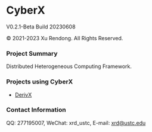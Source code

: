 # CyberX
V0.2.1-Beta Build 20230608

© 2021-2023 Xu Rendong. All Rights Reserved.

### Project Summary
Distributed Heterogeneous Computing Framework.

### Projects using CyberX
+ [DerivX](https://github.com/xurendong/derivx)

### Contact Information
QQ: 277195007, WeChat: xrd_ustc, E-mail: xrd@ustc.edu
